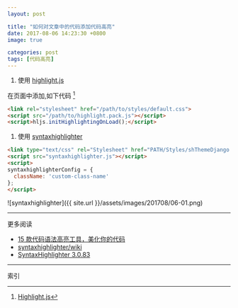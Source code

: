 ```yaml
---
layout: post

title: "如何对文章中的代码添加代码高亮"
date: 2017-08-06 14:23:30 +0800
image: true

categories: post
tags: [代码高亮]
---
```


1.  使用 [highlight.js](https://highlightjs.org/)

在页面中添加,如下代码 [^1]

```html
<link rel="stylesheet" href="/path/to/styles/default.css">
<script src="/path/to/highlight.pack.js"></script>
<script>hljs.initHighlightingOnLoad();</script>
```

1. 使用 [syntaxhighlighter](https://github.com/syntaxhighlighter/syntaxhighlighter)

```html
<link type="text/css" rel="Stylesheet" href="PATH/Styles/shThemeDjango.css"/>
<script src="syntaxhighlighter.js"></script>
<script>
syntaxhighlighterConfig = {
  className: 'custom-class-name'
};
</script>
```

![syntaxhighlighter]({{ site.url }}/assets/images/201708/06-01.png)

---
更多阅读
- [15 款代码语法高亮工具，美化你的代码](http://www.oschina.net/news/49675/15-code-syntax-highlighters-to-prettify)
- [syntaxhighlighter/wiki](https://github.com/syntaxhighlighter/syntaxhighlighter/wiki)
- [SyntaxHighlighter 3.0.83](http://alexgorbatchev.com/SyntaxHighlighter/)

---
索引

[^1]: [Highlight.js](https://github.com/isagalaev/highlight.js)
